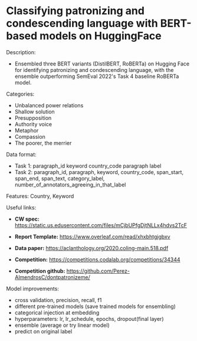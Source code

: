 # Classifying patronizing and condescending language with BERT-based models on HuggingFace 
Description:
- Ensembled three BERT variants (DistilBERT, RoBERTa) on Hugging Face for identifying patronizing and condescending language, with the ensemble outperforming SemEval 2022's Task 4 baseline RoBERTa model.

Categories:
- Unbalanced power relations
- Shallow solution
- Presupposition
- Authority voice
- Metaphor
- Compassion
- The poorer, the merrier

Data format:
- Task 1: paragraph_id keyword country_code paragraph label
- Task 2: paragraph_id, paragraph, keyword, country_code, span_start, span_end, span_text, category_label, number_of_annotators_agreeing_in_that_label

Features: Country, Keyword

Useful links:
- **CW spec:** https://static.us.edusercontent.com/files/mCjbUPfgDjtNLLx4hdvs2TcF

- **Report Template:** https://www.overleaf.com/read/xhxbhtgjgbxv

- **Data paper:** https://aclanthology.org/2020.coling-main.518.pdf

- **Competition:** https://competitions.codalab.org/competitions/34344

- **Competition github:** https://github.com/Perez-AlmendrosC/dontpatronizeme/


Model improvements:
- cross validation, precision, recall, f1
- different pre-trained models (save trained models for ensembling)
- categorical injection at embedding
- hyperparameters: lr, lr_schedule, epochs, dropout(final layer)
- ensemble (average or try linear model)
- predict on original label
